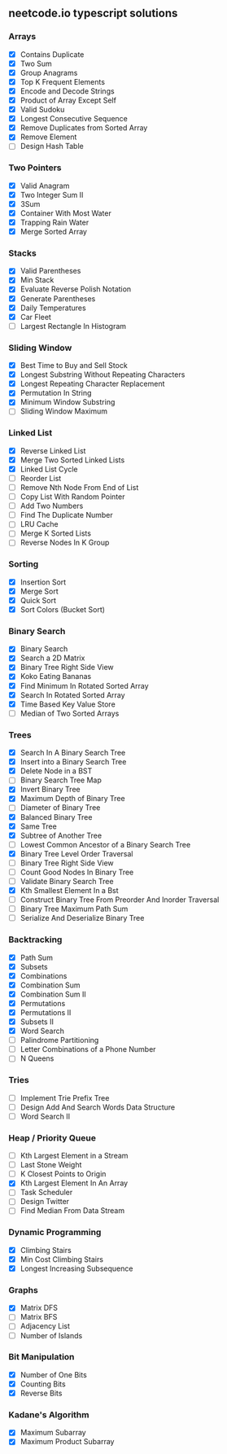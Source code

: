## neetcode.io typescript solutions

### Arrays

- [x] Contains Duplicate
- [x] Two Sum
- [x] Group Anagrams
- [x] Top K Frequent Elements
- [x] Encode and Decode Strings
- [x] Product of Array Except Self
- [x] Valid Sudoku
- [x] Longest Consecutive Sequence
- [x] Remove Duplicates from Sorted Array
- [x] Remove Element
- [ ] Design Hash Table

### Two Pointers

- [x] Valid Anagram
- [x] Two Integer Sum II
- [x] 3Sum
- [x] Container With Most Water
- [x] Trapping Rain Water
- [x] Merge Sorted Array

### Stacks

- [x] Valid Parentheses
- [x] Min Stack
- [x] Evaluate Reverse Polish Notation
- [x] Generate Parentheses
- [x] Daily Temperatures
- [x] Car Fleet
- [ ] Largest Rectangle In Histogram

### Sliding Window

- [x] Best Time to Buy and Sell Stock
- [x] Longest Substring Without Repeating Characters
- [x] Longest Repeating Character Replacement
- [x] Permutation In String
- [x] Minimum Window Substring
- [ ] Sliding Window Maximum

### Linked List

- [x] Reverse Linked List
- [x] Merge Two Sorted Linked Lists
- [x] Linked List Cycle
- [ ] Reorder List
- [ ] Remove Nth Node From End of List
- [ ] Copy List With Random Pointer
- [ ] Add Two Numbers
- [ ] Find The Duplicate Number
- [ ] LRU Cache
- [ ] Merge K Sorted Lists
- [ ] Reverse Nodes In K Group

### Sorting

- [x] Insertion Sort
- [x] Merge Sort
- [x] Quick Sort
- [x] Sort Colors (Bucket Sort)

### Binary Search

- [x] Binary Search
- [x] Search a 2D Matrix
- [x] Binary Tree Right Side View
- [x] Koko Eating Bananas
- [x] Find Minimum In Rotated Sorted Array
- [x] Search In Rotated Sorted Array
- [x] Time Based Key Value Store
- [ ] Median of Two Sorted Arrays

### Trees

- [x] Search In A Binary Search Tree
- [x] Insert into a Binary Search Tree
- [x] Delete Node in a BST
- [ ] Binary Search Tree Map
- [x] Invert Binary Tree
- [x] Maximum Depth of Binary Tree
- [ ] Diameter of Binary Tree
- [x] Balanced Binary Tree
- [x] Same Tree
- [x] Subtree of Another Tree
- [ ] Lowest Common Ancestor of a Binary Search Tree
- [x] Binary Tree Level Order Traversal
- [ ] Binary Tree Right Side View
- [ ] Count Good Nodes In Binary Tree
- [ ] Validate Binary Search Tree
- [x] Kth Smallest Element In a Bst
- [ ] Construct Binary Tree From Preorder And Inorder Traversal
- [ ] Binary Tree Maximum Path Sum
- [ ] Serialize And Deserialize Binary Tree

### Backtracking

- [x] Path Sum
- [x] Subsets
- [x] Combinations
- [x] Combination Sum
- [x] Combination Sum II
- [x] Permutations
- [x] Permutations II
- [x] Subsets II
- [x] Word Search
- [ ] Palindrome Partitioning
- [ ] Letter Combinations of a Phone Number
- [ ] N Queens

### Tries

- [ ] Implement Trie Prefix Tree
- [ ] Design Add And Search Words Data Structure
- [ ] Word Search II

### Heap / Priority Queue

- [ ] Kth Largest Element in a Stream
- [ ] Last Stone Weight
- [ ] K Closest Points to Origin
- [x] Kth Largest Element In An Array
- [ ] Task Scheduler
- [ ] Design Twitter
- [ ] Find Median From Data Stream

### Dynamic Programming

- [x] Climbing Stairs
- [x] Min Cost Climbing Stairs
- [x] Longest Increasing Subsequence

### Graphs

- [x] Matrix DFS
- [ ] Matrix BFS
- [ ] Adjacency List
- [ ] Number of Islands

### Bit Manipulation

- [x] Number of One Bits
- [x] Counting Bits
- [x] Reverse Bits

### Kadane's Algorithm

- [x] Maximum Subarray
- [x] Maximum Product Subarray
